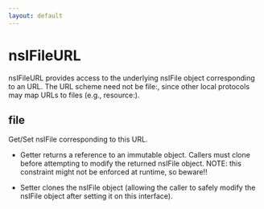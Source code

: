 ```yaml
---
layout: default
---
```


# nsIFileURL #

nsIFileURL provides access to the underlying nsIFile object corresponding to
an URL.  The URL scheme need not be file:, since other local protocols may
map URLs to files (e.g., resource:).


## file ##

Get/Set nsIFile corresponding to this URL.

 - Getter returns a reference to an immutable object.  Callers must clone
   before attempting to modify the returned nsIFile object.  NOTE: this
   constraint might not be enforced at runtime, so beware!!

 - Setter clones the nsIFile object (allowing the caller to safely modify
   the nsIFile object after setting it on this interface).

